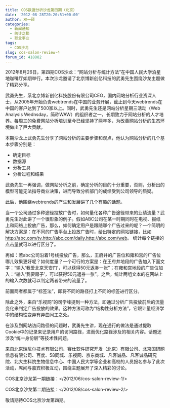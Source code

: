 ```yaml
---
title: COS数据分析沙龙第四期（北京）
date: '2012-08-28T20:20:51+00:00'
author: 邓一硕
categories:
  - 新闻通知
  - 统计之都
  - 职业事业
tags:
  - COS沙龙
slug: cos-salon-review-4
forum_id: 418882
---
```


2012年8月26日，第四期COS沙龙：“网站分析与统计方法”在中国人民大学泊星地咖啡厅如期举行。本次沙龙邀请了北京博新创亿科技的武勇先生围绕沙龙主题做了精彩分享。

武勇先生，系北京博新创亿科技股份有限公司CEO，国内网站分析行业资深人士，从2005年开始负责webtrends在中国的业务开展，截止到今天webtrends在中国的客户达到了500家以上。同时，武勇先生还是网站分析星期三活动（Web Analysis Wednsday，简称WAW）的组织者之一，长期致力于网站分析的人才培养。每周三的免费网站分析培训至今已经坚持了两年多，为改善网站分析的生态环境做出了巨大贡献。<!--more-->

本期沙龙上武勇先生分享了网站分析的主要步骤和观点，他认为网站分析的几个基本步骤分别是：

  * 确定目标
  * 数据源
  * 分析工具
  * 分析过程和结果

武勇先生一再强调，做网站分析之前，确定分析的目的十分重要，否则，分析出的模型可能无法指导商业决策，进而导致分析部门的成绩受到公司领导的质疑。

此后，他围绕webtrends的产生和发展讲了几个有趣的话题。

当一个公司通过多种途径投放广告时，如何量化各种广告途径带来的业绩流量？武勇先生对此讲了一个很形象的例子。假如ABC公司在某一时期同时在电视、报纸上和网络上投放广告，那么，如何确定用户是跟随哪个广告过来的呢？一个简明的解决方案是：在不同的广告平台上投放广告时，给出特定的网站链接，比如<http://abc.com/tv,http://abc.com/daily,http://abc.com/web>。 统计每个链接的点击量就可以进行区分了。

再如：若abc公司沿着1号线投放广告，那么，王府井的广告位和雍和宫的广告位哪儿效果更好呢？如何度量？一个可行的方案是：在王府井地段的广告加入下面文字：“输入‘我爱北京天安门’，可以获得50元返券一张”；在雍和宫地段的广告位加入：“输入‘我要房子’，可以获得50元返券一张”。之后，统计两组文本的在网站上的输入次数就可以判定两者带来的流量了。

前面两者都属于“标签法”，即将不同的路径打上不同的标签进行区分。

除此之外，来自“乐视网”的司学峰提到一种方法，即通过分析广告投放前后的流量变化来判定广告投放的效果。这种方法可称为“结构性分析方法”，它跟计量经济学中的结构性变异有异曲同工之处。

在涉及到网站访问路径的问题时，武勇先生讲，现在通行的做法是通过提取Cookie中的记录来记录用户的访问路径，进而优化路径涉及的相关内容。话题还涉及“统一身份层”等技术性问题。

来自北京瑞尼尔技术有限公司、赛仕软件研究开发（北京）有限公司、北京国研网信息有限公司、百度、58同城、乐视网、京东商城、凡客诚品、凡客诚品研究院、北大生科院生物信息中心、中国人民大学等企业和高校的人员报名参与了此次活动，席间与嘉宾积极互动，围绕主题展开了深入精彩的讨论。

COS北京沙龙第一期链接：</2012/06/cos-salon-review-1/>
  
COS北京沙龙第二期链接：</2012/08/cos-salon-review-2/>

敬请期待COS北京沙龙第四期。
